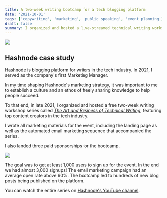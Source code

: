 ```yaml
---
title: A two-week writing bootcamp for a tech blogging platform
date: '2021-10-01'
tags: ['copywriting', 'marketing', 'public speaking', 'event planning']
draft: false
summary: I organized and hosted a live-streamed technical writing workshop series with top content creators in the tech industry.
---
```


![](/static/images/hashnode/hashnode.png)

## Hashnode case study

[Hashnode](https://hashnode.com) is blogging platform for writers in the tech industry.
In 2021, I served as the company's first Marketing Manager.

In my time shaping Hashnode's marketing strategy, it was important to me to establish a culture and an ethos of freely sharing knowledge to help people succeed.

To that end, in late 2021, I organized and hosted a free two-week writing workshop series called [_The Art and Business of Technical Writing_](https://hashnode.com/bootcamp), featuring top content creators in the tech industry.

I wrote all marketing materials for the event, including the landing page as well as the automated email marketing sequence that accompanied the series.

I also landed three paid sponsorships for the bootcamp.

![](/static/images/hashnode/hashnode-copy.png)

The goal was to get at least 1,000 users to sign up for the event.
In the end we had almost 3,000 signups!
The email marketing campaign had an average open rate above 60%.
The bootcamp led to hundreds of new blog posts being published on the platform.

You can watch the entire series on [Hashnode's YouTube channel](https://www.youtube.com/watch?v=_MwCqXbX3A0&list=PL_rXJbw5ZEr0XvY8x5sWxvyS33ul1ChTO).
